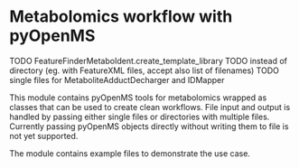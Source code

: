 # Metabolomics workflow with pyOpenMS


TODO FeatureFinderMetaboIdent.create_template_library
TODO instead of directory (eg. with FeatureXML files, accept also list of filenames)
TODO single files for MetaboliteAdductDecharger and IDMapper

This module contains pyOpenMS tools for metabolomics wrapped as classes that can be used to create clean workflows.
File input and output is handled by passing either single files or directories with multiple files. Currently passing pyOpenMS
objects directly without writing them to file is not yet supported.

The module contains example files to demonstrate the use case.